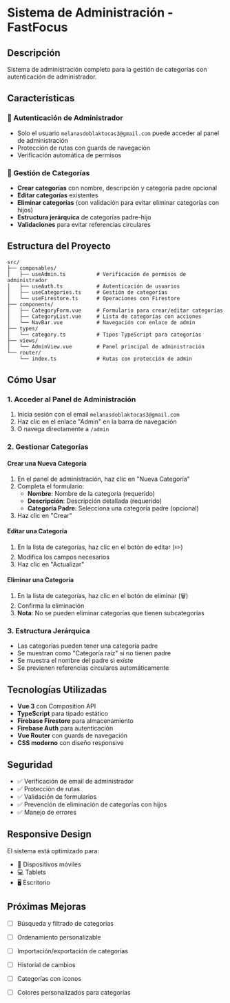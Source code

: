 # Sistema de Administración - FastFocus

## Descripción

Sistema de administración completo para la gestión de categorías con autenticación de administrador.

## Características

### 🔐 Autenticación de Administrador
- Solo el usuario `melanasdoblaktocas3@gmail.com` puede acceder al panel de administración
- Protección de rutas con guards de navegación
- Verificación automática de permisos

### 📁 Gestión de Categorías
- **Crear categorías** con nombre, descripción y categoría padre opcional
- **Editar categorías** existentes
- **Eliminar categorías** (con validación para evitar eliminar categorías con hijos)
- **Estructura jerárquica** de categorías padre-hijo
- **Validaciones** para evitar referencias circulares

## Estructura del Proyecto

```
src/
├── composables/
│   ├── useAdmin.ts          # Verificación de permisos de administrador
│   ├── useAuth.ts           # Autenticación de usuarios
│   ├── useCategories.ts     # Gestión de categorías
│   └── useFirestore.ts      # Operaciones con Firestore
├── components/
│   ├── CategoryForm.vue     # Formulario para crear/editar categorías
│   ├── CategoryList.vue     # Lista de categorías con acciones
│   └── NavBar.vue           # Navegación con enlace de admin
├── types/
│   └── category.ts          # Tipos TypeScript para categorías
├── views/
│   └── AdminView.vue        # Panel principal de administración
└── router/
    └── index.ts             # Rutas con protección de admin
```

## Cómo Usar

### 1. Acceder al Panel de Administración

1. Inicia sesión con el email `melanasdoblaktocas3@gmail.com`
2. Haz clic en el enlace "Admin" en la barra de navegación
3. O navega directamente a `/admin`

### 2. Gestionar Categorías

#### Crear una Nueva Categoría
1. En el panel de administración, haz clic en "Nueva Categoría"
2. Completa el formulario:
   - **Nombre**: Nombre de la categoría (requerido)
   - **Descripción**: Descripción detallada (requerido)
   - **Categoría Padre**: Selecciona una categoría padre (opcional)
3. Haz clic en "Crear"

#### Editar una Categoría
1. En la lista de categorías, haz clic en el botón de editar (✏️)
2. Modifica los campos necesarios
3. Haz clic en "Actualizar"

#### Eliminar una Categoría
1. En la lista de categorías, haz clic en el botón de eliminar (🗑️)
2. Confirma la eliminación
3. **Nota**: No se pueden eliminar categorías que tienen subcategorías

### 3. Estructura Jerárquica

- Las categorías pueden tener una categoría padre
- Se muestran como "Categoría raíz" si no tienen padre
- Se muestra el nombre del padre si existe
- Se previenen referencias circulares automáticamente

## Tecnologías Utilizadas

- **Vue 3** con Composition API
- **TypeScript** para tipado estático
- **Firebase Firestore** para almacenamiento
- **Firebase Auth** para autenticación
- **Vue Router** con guards de navegación
- **CSS moderno** con diseño responsive

## Seguridad

- ✅ Verificación de email de administrador
- ✅ Protección de rutas
- ✅ Validación de formularios
- ✅ Prevención de eliminación de categorías con hijos
- ✅ Manejo de errores

## Responsive Design

El sistema está optimizado para:
- 📱 Dispositivos móviles
- 💻 Tablets
- 🖥️ Escritorio

## Próximas Mejoras

- [ ] Búsqueda y filtrado de categorías
- [ ] Ordenamiento personalizable
- [ ] Importación/exportación de categorías
- [ ] Historial de cambios
- [ ] Categorías con iconos
- [ ] Colores personalizados para categorías

